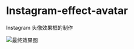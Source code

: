 # Instagram-effect-avatar

Instagram 头像效果框的制作

![最终效果图]([.jpg](http://www.csheng.site/wp-content/uploads/2024/05/Instagram风格效果图.png))